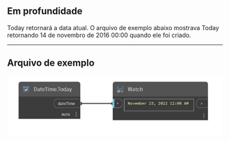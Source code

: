 ## Em profundidade
Today retornará a data atual. O arquivo de exemplo abaixo mostrava Today retornando 14 de novembro de 2016 00:00 quando ele foi criado.
___
## Arquivo de exemplo

![Today](./DSCore.DateTime.Today_img.jpg)

